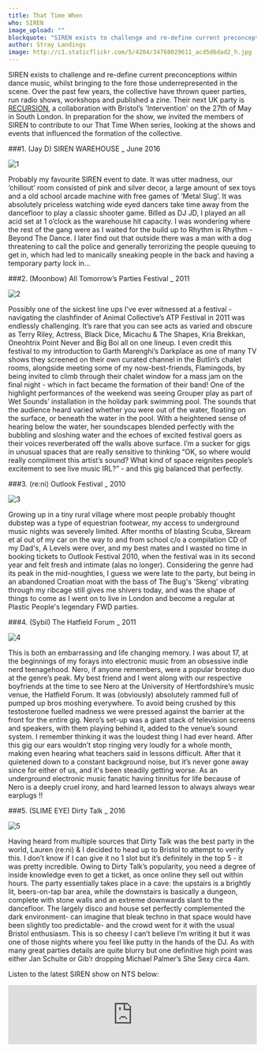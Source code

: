 ```yaml
---
title: That Time When
who: SIREN
image_upload: ""
blockquote: "SIREN exists to challenge and re-define current preconceptions within dance music, whilst bringing to the fore those underrepresented in the scene. Over the past few years, the collective have thrown queer parties, run radio shows, workshops and published a zine. Their next UK party is RECURSION, a collaboration with Bristol’s 'Intervention' on the 27th of May in South London. You can find more about it here."
author: Stray Landings
image: http://c1.staticflickr.com/5/4204/34768029611_acd5d6dad2_h.jpg
---
```

SIREN exists to challenge and re-define current preconceptions within dance music, whilst bringing to the fore those underrepresented in the scene. Over the past few years, the collective have thrown queer parties, run radio shows, workshops and published a zine. Their next UK party is [RECURSION](https://www.facebook.com/events/152179485315331/), a collaboration with Bristol’s 'Intervention' on the 27th of May in South London. In preparation for the show, we invited the members of SIREN to contribute to our That Time When series, looking at the shows and events that influenced the formation of the collective. 

###1. (Jay D) SIREN WAREHOUSE _  June 2016

![1](http://farm5.staticflickr.com/4269/34060828204_df38420f0e_b.jpg)

Probably my favourite SIREN event to date. It was utter madness, our ‘chillout’ room consisted of pink and silver decor, a large amount of sex toys and a old school arcade machine with free games of ‘Metal Slug’. It was absolutely priceless watching wide eyed dancers take time away from the dancefloor to play a classic shooter game. Billed as DJ JD, I played an all acid set at 1 o’clock as the warehouse hit capacity. I was wondering where the rest of the gang were as I waited for the build up to Rhythm is Rhythm - Beyond The Dance. I later find out that outside there was a man with a dog threatening to call the police and generally terrorizing the people queuing to get in, which had led to manically sneaking people in the back and having a temporary party lock in… 

###2. (Moonbow) All Tomorrow’s Parties Festival _ 2011

![2](http://farm5.staticflickr.com/4225/34093210443_1155da01b2_b.jpg)

Possibly one of the sickest line ups I’ve ever witnessed at a festival - navigating the clashfinder of Animal Collective’s ATP Festival in 2011 was endlessly challenging. It’s rare that you can see acts as varied and obscure as Terry Riley, Actress, Black Dice, Micachu & The Shapes, Kria Brekkan,  Oneohtrix Point Never and Big Boi all on one lineup. I even credit this festival to my introduction to Garth Marenghi’s Darkplace as one of many TV shows they screened on their own curated channel in the Butlin’s chalet rooms, alongside meeting some of my now-best-friends, Flamingods, by being invited to climb through their chalet window for a mass jam on the final night - which in fact became the formation of their band! One of the highlight performances of the weekend was seeing Grouper play as part of Wet Sounds’ installation in the holiday park swimming pool. The sounds that the audience heard varied whether you were out of the water, floating on the surface, or beneath the water in the pool. With a heightened sense of hearing below the water, her soundscapes blended perfectly with the bubbling and sloshing water and the echoes of excited festival goers as their voices reverberated off the walls above surface. I’m a sucker for gigs in unusual spaces that are really sensitive to thinking “OK, so where would really compliment this artist’s sound? What kind of space reignites people’s excitement to see live music IRL?” - and this gig balanced that perfectly.

###3. (re:ni) Outlook Festival _ 2010

![3](http://farm5.staticflickr.com/4247/34060828764_dc2dcfea4e_h.jpg)

Growing up in a tiny rural village where most people probably thought dubstep was a type of equestrian footwear, my access to underground music nights was severely limited. After months of blasting Scuba, Skream et al out of my car on the way to and from school c/o a compilation CD of my Dad's, A Levels were over, and my best mates and I wasted no time in booking tickets to Outlook Festival 2010, when the festival was in its second year and felt fresh and intimate (alas no longer). Considering the genre had its peak in the mid-noughties, I guess we were late to the party, but being in an abandoned Croatian moat with the bass of The Bug's 'Skeng' vibrating through my ribcage still gives me shivers today, and was the shape of things to come as I went on to live in London and become a regular at Plastic People's legendary FWD parties.

###4. (Sybil) The Hatfield Forum _ 2011

![4](http://farm5.staticflickr.com/4274/34093210433_ee88d7495f_b.jpg)

This is both an embarrassing and life changing memory. I was about 17, at the beginnings of my forays into electronic music from an obsessive indie nerd teenagehood. Nero, if anyone remembers, were a popular brostep duo at the genre’s peak. My best friend and I went along with our respective boyfriends at the time to see Nero at the University of Hertfordshire’s music venue, the Hatfield Forum. It was (obviously) absolutely rammed full of pumped up bros moshing everywhere. To avoid being crushed by this testosterone fuelled madness we were pressed against the barrier at the front for the entire gig. Nero’s set-up was a giant stack of television screens and speakers, with them playing behind it, added to the venue’s sound system. I remember thinking it was the loudest thing I had ever heard. After this gig our ears wouldn’t stop ringing very loudly for a whole month, making even hearing what teachers said in lessons difficult. After that it quietened down to a constant background noise, but it’s never gone away since for either of us, and it's been steadily getting worse. As an underground electronic music fanatic having tinnitus for life because of Nero is a deeply cruel irony, and hard learned lesson to always always wear earplugs !!

###5. (SLIME EYE) Dirty Talk _ 2016

![5](http://farm5.staticflickr.com/4246/34093210183_9650983bcc_b.jpg)

Having heard from multiple sources that Dirty Talk was the best party in the world, Lauren (re:ni) & I decided to head up to Bristol to attempt to verify this. I don’t know if I can give it no 1 slot but it’s definitely in the top 5 - it was pretty incredible. Owing to Dirty Talk’s popularity, you need a degree of inside knowledge even to get a ticket, as once online they sell out within hours. The party essentially takes place in a cave: the upstairs is a brightly lit, beers-on-tap bar area, while the downstairs is basically a dungeon, complete with stone walls and an extreme downwards slant to the dancefloor. The largely disco and house set perfectly complemented the dark environment- can imagine that bleak techno in that space would have been slightly too predictable- and the crowd went for it with the usual Bristol enthusiasm. This is so cheesy I can’t believe I’m writing it but it was one of those nights where you feel like putty in the hands of the DJ. As with many great parties details are quite blurry but one definitive high point was either Jan Schulte or Gib’r dropping Michael Palmer’s She Sexy circa 4am.

Listen to the latest SIREN show on NTS below: 

<iframe width="100%" height="120" src="https://www.mixcloud.com/widget/iframe/?feed=https%3A%2F%2Fwww.mixcloud.com%2FNTSRadio%2Fsiren-w-peach-18th-may-2017%2F&hide_cover=1&light=1" frameborder="0"></iframe>
